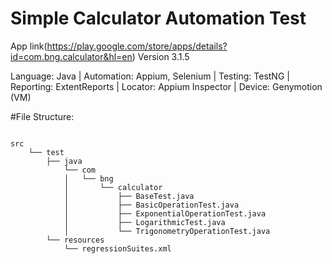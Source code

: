 # Simple Calculator Automation Test
App link(https://play.google.com/store/apps/details?id=com.bng.calculator&hl=en)
Version 3.1.5

Language: Java | Automation: Appium, Selenium | Testing: TestNG | Reporting: ExtentReports | Locator: Appium Inspector | Device: Genymotion (VM)


#File Structure:
<pre><code>
src
    └── test
        ├── java
            └── com
            │   └── bng
            │       └── calculator
            │           ├── BaseTest.java
            │           ├── BasicOperationTest.java
            │           ├── ExponentialOperationTest.java
            │           ├── LogarithmicTest.java
            │           └── TrigonometryOperationTest.java
        └── resources
            └── regressionSuites.xml
</code></pre>
